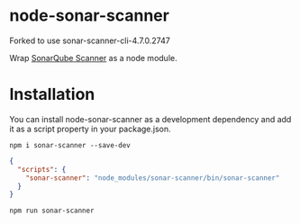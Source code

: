 node-sonar-scanner
==================

Forked to use sonar-scanner-cli-4.7.0.2747

Wrap [SonarQube Scanner](https://docs.sonarqube.org/display/SCAN/Analyzing+with+SonarQube+Scanner) as a node module.

# Installation

You can install node-sonar-scanner as a development dependency and add it as a script property in your package.json.

```shell
npm i sonar-scanner --save-dev
```     

```json
{
  "scripts": {
    "sonar-scanner": "node_modules/sonar-scanner/bin/sonar-scanner"
  }
}
```

```shell
npm run sonar-scanner
```     
